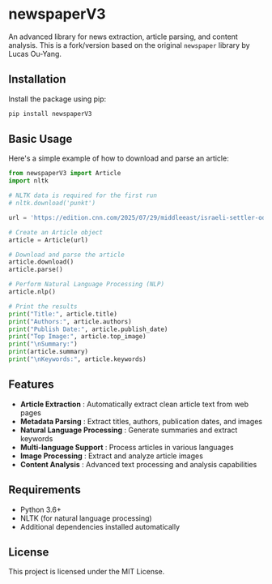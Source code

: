 # newspaperV3

An advanced library for news extraction, article parsing, and content analysis. This is a fork/version based on the original `newspaper` library by Lucas Ou-Yang.

## Installation

Install the package using pip:

```bash
pip install newspaperV3
```

## Basic Usage

Here's a simple example of how to download and parse an article:

```python
from newspaperV3 import Article
import nltk

# NLTK data is required for the first run
# nltk.download('punkt')

url = 'https://edition.cnn.com/2025/07/29/middleeast/israeli-settler-odeh-hathalin-west-bank-oscar-intl'

# Create an Article object
article = Article(url)

# Download and parse the article
article.download()
article.parse()

# Perform Natural Language Processing (NLP)
article.nlp()

# Print the results
print("Title:", article.title)
print("Authors:", article.authors)
print("Publish Date:", article.publish_date)
print("Top Image:", article.top_image)
print("\nSummary:")
print(article.summary)
print("\nKeywords:", article.keywords)
```

## Features

* **Article Extraction** : Automatically extract clean article text from web pages
* **Metadata Parsing** : Extract titles, authors, publication dates, and images
* **Natural Language Processing** : Generate summaries and extract keywords
* **Multi-language Support** : Process articles in various languages
* **Image Processing** : Extract and analyze article images
* **Content Analysis** : Advanced text processing and analysis capabilities

## Requirements

* Python 3.6+
* NLTK (for natural language processing)
* Additional dependencies installed automatically

## License

This project is licensed under the MIT License.
